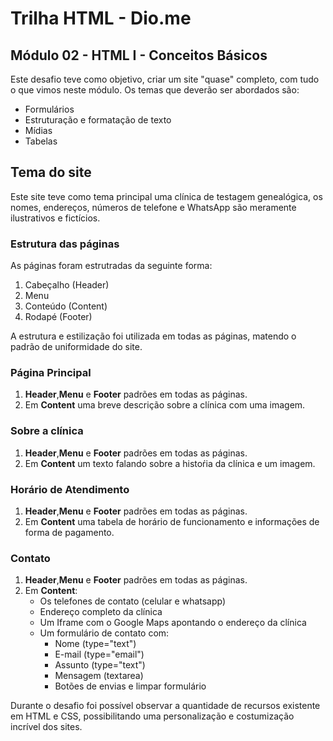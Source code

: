 # Trilha HTML - Dio.me
## Módulo 02 - HTML I - Conceitos Básicos

Este desafio teve como objetivo, criar um site "quase" completo, com tudo o que vimos neste módulo. Os temas que deverão ser abordados são:
- Formulários
- Estruturação e formatação de texto
- Mídias
- Tabelas

## Tema do site
Este site teve como tema principal uma clínica de testagem genealógica, os nomes, endereços, números de telefone e WhatsApp são meramente ilustrativos e fictícios.

### Estrutura das páginas
As páginas foram estrutradas da seguinte forma:
1. Cabeçalho (Header)
2. Menu
3. Conteúdo (Content)
4. Rodapé (Footer)

A estrutura e estilização foi utilizada em todas as páginas, matendo o padrão de uniformidade do site.

### Página Principal
1. **Header**,**Menu** e **Footer** padrões em todas as páginas.
2. Em **Content** uma breve descrição sobre a clínica com uma imagem.

### Sobre a clínica
1. **Header**,**Menu** e **Footer** padrões em todas as páginas.
2. Em **Content** um texto falando sobre a histoŕia da clínica e um imagem.

### Horário de Atendimento
1. **Header**,**Menu** e **Footer** padrões em todas as páginas.
2. Em **Content** uma tabela de horário de funcionamento e informações de forma de pagamento.

### Contato
1. **Header**,**Menu** e **Footer** padrões em todas as páginas.
2. Em **Content**:
    - Os telefones de contato (celular e whatsapp)
    - Endereço completo da clínica
    - Um Iframe com o Google Maps apontando o endereço da clínica
    - Um formulário de contato com:
        - Nome (type="text")
        - E-mail (type="email")
        - Assunto (type="text")
        - Mensagem (textarea)
        - Botões de envias e limpar formulário

Durante o desafio foi possível observar a quantidade de recursos existente em HTML e CSS, possibilitando uma personalização e costumização incrível dos sites.
